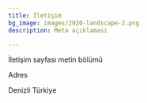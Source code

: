 ```yaml
---
title: İletişim
bg_image: images/2020-landscape-2.png
description: Meta açıklaması

---
```

İletişim sayfası metin bölümü

Adres

Denizli Türkiye